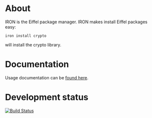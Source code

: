 About
=====

IRON is the Eiffel package manager. IRON makes install Eiffel packages easy:

    iron install crypto

will install the crypto library.


Documentation
=============

Usage documentation can be [found here](https://iron.eiffel.com/doc/#Package%20Repository%20vs%20Library%20Repository).


Development status
==================

[![Build Status](https://api.travis-ci.org/eiffelhub/iron.svg?branch=master)](https://travis-ci.org/eiffelhub/iron/)

